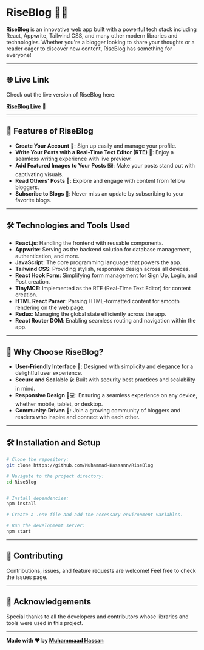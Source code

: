 # RiseBlog 📝✨

**RiseBlog** is an innovative web app built with a powerful tech stack including React, Appwrite, Tailwind CSS, and many other modern libraries and technologies. Whether you're a blogger looking to share your thoughts or a reader eager to discover new content, RiseBlog has something for everyone!

---

## 🌐 Live Link

Check out the live version of RiseBlog here:

[**RiseBlog Live**](https://rise-blog-mu.vercel.app) 🚀

---

## 🌟 Features of RiseBlog

- **Create Your Account** 🔐: Sign up easily and manage your profile.
- **Write Your Posts with a Real-Time Text Editor (RTE)** 📝: Enjoy a seamless writing experience with live preview.
- **Add Featured Images to Your Posts** 🖼️: Make your posts stand out with captivating visuals.
- **Read Others' Posts** 📖: Explore and engage with content from fellow bloggers.
- **Subscribe to Blogs** 🔔: Never miss an update by subscribing to your favorite blogs.

---

## 🛠️ Technologies and Tools Used

- **React.js**: Handling the frontend with reusable components.
- **Appwrite**: Serving as the backend solution for database management, authentication, and more.
- **JavaScript**: The core programming language that powers the app.
- **Tailwind CSS**: Providing stylish, responsive design across all devices.
- **React Hook Form**: Simplifying form management for Sign Up, Login, and Post creation.
- **TinyMCE**: Implemented as the RTE (Real-Time Text Editor) for content creation.
- **HTML React Parser**: Parsing HTML-formatted content for smooth rendering on the web page.
- **Redux**: Managing the global state efficiently across the app.
- **React Router DOM**: Enabling seamless routing and navigation within the app.

---

## 🚀 Why Choose RiseBlog?

- **User-Friendly Interface** 🎉: Designed with simplicity and elegance for a delightful user experience.
- **Secure and Scalable** 🔒: Built with security best practices and scalability in mind.
- **Responsive Design** 📱💻: Ensuring a seamless experience on any device, whether mobile, tablet, or desktop.
- **Community-Driven** 🤝: Join a growing community of bloggers and readers who inspire and connect with each other.

---

## 🛠️ Installation and Setup
```bash
# Clone the repository:
git clone https://github.com/Muhammad-Hassann/RiseBlog

# Navigate to the project directory:
cd RiseBlog


# Install dependencies:
npm install

# Create a .env file and add the necessary environment variables.

# Run the development server:
npm start
```

---

## 🤝 Contributing
Contributions, issues, and feature requests are welcome! Feel free to check the issues page.

---

## 👏 Acknowledgements
Special thanks to all the developers and contributors whose libraries and tools were used in this project.

---

**Made with ❤️ by [Muhammaad Hassan](https://github.com/Muhammad-Hassann/RiseBlog)**

